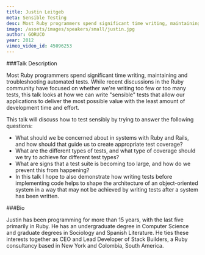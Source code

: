 ```yaml
---
title: Justin Leitgeb
meta: Sensible Testing
desc: Most Ruby programmers spend significant time writing, maintaining and troubleshooting automated tests. While recent discussions in the Ruby community have focused on whether we're writing too few or too many tests, this talk looks at how we can write "sensible" tests that allow our applications to deliver the most possible value with the least amount of development time and effort.
image: /assets/images/speakers/small/justin.jpg
author: GORUCO
year: 2012
vimeo_video_id: 45096253
---
```


###Talk Description

Most Ruby programmers spend significant time writing, maintaining and troubleshooting automated tests. While recent discussions in the Ruby community have focused on whether we're writing too few or too many tests, this talk looks at how we can write "sensible" tests that allow our applications to deliver the most possible value with the least amount of development time and effort.

This talk will discuss how to test sensibly by trying to answer the following questions:
* What should we be concerned about in systems with Ruby and Rails, and how should that guide us to create appropriate test coverage?
* What are the different types of tests, and what type of coverage should we try to achieve for different test types?
* What are signs that a test suite is becoming too large, and how do we prevent this from happening?
* In this talk I hope to also demonstrate how writing tests before implementing code helps to shape the architecture of an object-oriented system in a way that may not be achieved by writing tests after a system has been written.

###Bio

Justin has been programming for more than 15 years, with the last five primarily in Ruby. He has an undergraduate degree in Computer Science and graduate degrees in Sociology and Spanish Literature. He ties these interests together as CEO and Lead Developer of Stack Builders, a Ruby consultancy based in New York and Colombia, South America.
